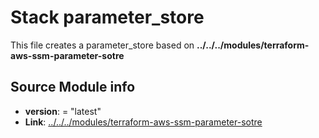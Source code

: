 
# Stack parameter_store
This file creates a parameter_store based on **../../../modules/terraform-aws-ssm-parameter-sotre**

## Source Module info
- **version**: = "latest"
- **Link**: [../../../modules/terraform-aws-ssm-parameter-sotre](github.com/../../../modules/terraform-aws-ssm-parameter-sotre)
